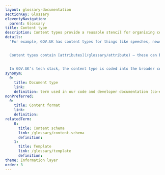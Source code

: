 ```yaml
---
layout: glossary-documentation
sectionKey: Glossary
eleventyNavigation:
  parent: Glossary
title: Content type
description: Content types provide a reusable stencil for organising content that has a common structure and purpose. 
details:
  'For example, GOV.UK has content types for things like speeches, news articles, guidance and consultations. These content types provide the content items with consistent classification and structure.

  
  Content types contain [attributes](/glossary/attribute) — these can be core content or metadata. 
  
  
  In GOV.UK’s tech stack, the content type is coded into the broader content schema.'
synonym: 
  0:
    title: Document type
    link: 
    definition: term used in our code and developer documentation (co-exists with content type)
nonPreferred:
  0:
    title: Content format
    link:
    definition:
relatedTerm:
    0:
      title: Content schema
      link: /glossary/content-schema
      definition:
    1:
      title: Template
      link: /glossary/template
      definition:
theme: Information layer
order: 3
---
```

